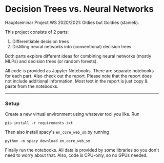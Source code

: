 # Decision Trees vs. Neural Networks

Hauptseminar Project WS 2020/2021: Oldies but Goldies (staniek).

This project consists of 2 parts:
 1. Differentiable decision trees
 2. Distilling neural networks into (conventional) decision trees

Both parts explore different ideas for combining neural networks (mostly MLPs) and decision trees (or random forests).

All code is provided as Jupyter Notebooks. There are separate notebooks for each part. Also check out the report. Please note that the report does not include additional information. Most text in the report is just copy & paste from the notebooks.

---
### Setup
Create a new virtual environment using whatever tool you like. Run
```
pip install -r requirements.txt
```
Then also install spacy's `en_core_web_sm` by running
```
python -m spacy download en_core_web_sm
```
Finally run the notebooks. All data is provided by some libraries so you don't need to worry about that.  Also, code is CPU-only, so no GPUs needed.
